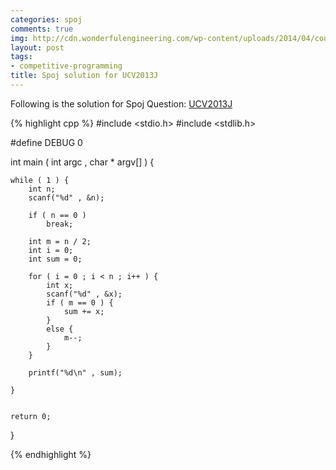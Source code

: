 ```yaml
---
categories: spoj
comments: true
img: http://cdn.wonderfulengineering.com/wp-content/uploads/2014/04/code-wallpaper-6.png
layout: post
tags:
- competitive-programming
title: Spoj solution for UCV2013J
---
```


Following is the solution for Spoj Question: [UCV2013J](http://www.spoj.com/problems/UCV2013J/)

{% highlight cpp %}
#include <stdio.h>
#include <stdlib.h>

#define DEBUG 0

int main ( int argc , char * argv[] ) {

	while ( 1 ) {
		int n;
		scanf("%d" , &n);

		if ( n == 0 )
			break;

		int m = n / 2;
		int i = 0;
		int sum = 0;

		for ( i = 0 ; i < n ; i++ ) {
			int x;
			scanf("%d" , &x);
			if ( m == 0 ) {
				sum += x;
			}
			else {
				m--;
			}
		}

		printf("%d\n" , sum);

	}


	return 0;
}

{% endhighlight %}